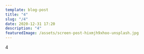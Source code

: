 ```yaml
---
template: blog-post
title: "4"
slug: "/4"
date: 2020-12-31 17:20
description: "4"
featuredImage: /assets/screen-post-hixmjh9xhoo-unsplash.jpg
---
```

4